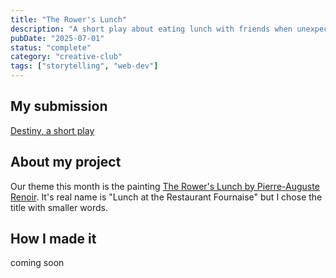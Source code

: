 ```yaml
---
title: "The Rower's Lunch"
description: "A short play about eating lunch with friends when unexpected company shows up."
pubDate: "2025-07-01"
status: "complete"
category: "creative-club"
tags: ["storytelling", "web-dev"]
---
```


## My submission

[Destiny, a short play](https://crossinguard.github.io/creative-club_rowers-lunch/)

## About my project

Our theme this month is the painting [The Rower's Lunch by Pierre-Auguste Renoir](https://en.wikipedia.org/wiki/Lunch_at_the_Restaurant_Fournaise). It's real name is "Lunch at the Restaurant Fournaise" but I chose the title with smaller words.

## How I made it

coming soon
